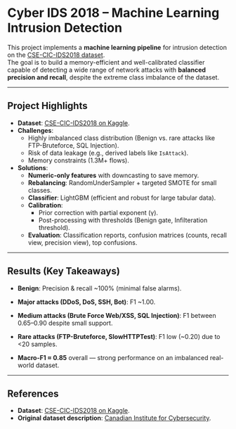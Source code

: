 # Cyber IDS 2018 – Machine Learning Intrusion Detection

This project implements a **machine learning pipeline** for intrusion detection on the [CSE-CIC-IDS2018 dataset](https://www.kaggle.com/datasets/dhoogla/csecicids2018).  
The goal is to build a memory-efficient and well-calibrated classifier capable of detecting a wide range of network attacks with **balanced precision and recall**, despite the extreme class imbalance of the dataset.

---

## Project Highlights

- **Dataset**: [CSE-CIC-IDS2018 on Kaggle](https://www.kaggle.com/datasets/dhoogla/csecicids2018).  
- **Challenges**:
  - Highly imbalanced class distribution (Benign vs. rare attacks like FTP-Bruteforce, SQL Injection).
  - Risk of data leakage (e.g., derived labels like `IsAttack`).
  - Memory constraints (1.3M+ flows).
- **Solutions**:
  - **Numeric-only features** with downcasting to save memory.
  - **Rebalancing**: RandomUnderSampler + targeted SMOTE for small classes.
  - **Classifier**: LightGBM (efficient and robust for large tabular data).
  - **Calibration**:  
    - Prior correction with partial exponent (γ).  
    - Post-processing with thresholds (Benign gate, Infilteration threshold).  
  - **Evaluation**: Classification reports, confusion matrices (counts, recall view, precision view), top confusions.

---

## Results (Key Takeaways)

- **Benign**: Precision & recall ~100% (minimal false alarms).

- **Major attacks (DDoS, DoS, SSH, Bot)**: F1 ~1.00.

- **Medium attacks (Brute Force Web/XSS, SQL Injection)**: F1 between 0.65–0.90 despite small support.

- **Rare attacks (FTP-Bruteforce, SlowHTTPTest)**: F1 low (~0.20) due to <20 samples.

- **Macro-F1 ≈ 0.85** overall — strong performance on an imbalanced real-world dataset.

---

## References
- **Dataset**: [CSE-CIC-IDS2018 on Kaggle](https://www.kaggle.com/datasets/dhoogla/csecicids2018).
- **Original dataset description**: [Canadian Institute for Cybersecurity](https://www.unb.ca/cic/datasets/ids-2018.html?utm_source=chatgpt.com).
